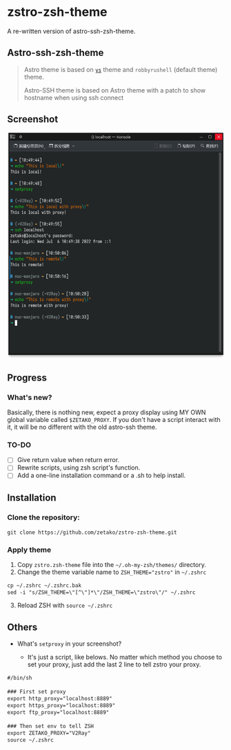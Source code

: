 # zstro-zsh-theme
A re-written version of astro-ssh-zsh-theme.

## Astro-ssh-zsh-theme

> Astro theme is based on [`ys`](http://blog.ysmood.org/my-ys-terminal-theme/) theme and `robbyrushell` (default theme) theme.
> 
> Astro-SSH theme is based on Astro theme with a patch to show hostname when using ssh connect 

## Screenshot

![Screenshot of Zstro](screenshot.png)

## Progress

### What's new?

Basically, there is nothing new, expect a proxy display using MY OWN global variable called `$ZETAKO_PROXY`. If you don't have a script interact with it, it will be no different with the old astro-ssh theme.

### TO-DO

- [ ] Give return value when return error.
- [ ] Rewrite scripts, using zsh script's function.
- [ ] Add a one-line installation command or a .sh to help install.

## Installation

### Clone the repository:
```
git clone https://github.com/zetako/zstro-zsh-theme.git
```

### Apply theme 
1. Copy `zstro.zsh-theme` file into the `~/.oh-my-zsh/themes/` directory.
2. Change the theme variable name to `ZSH_THEME="zstro"` in `~/.zshrc`
```shell
cp ~/.zshrc ~/.zshrc.bak
sed -i "s/ZSH_THEME=\"[^\"]*\"/ZSH_THEME=\"zstro\"/" ~/.zshrc
```
3. Reload ZSH with `source ~/.zshrc`

## Others

- What's `setproxy` in your screenshot?

    - It's just a script, like belows. No matter which method you choose to set your proxy, just add the last 2 line to tell zstro your proxy.


```shell
#/bin/sh

### First set proxy
export http_proxy="localhost:8889"
export https_proxy="localhost:8889"
export ftp_proxy="localhost:8889"

### Then set env to tell ZSH
export ZETAKO_PROXY="V2Ray"
source ~/.zshrc
```
